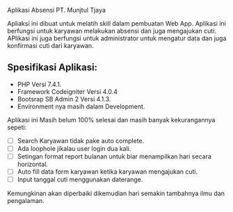 Aplikasi Absensi PT. Munjtul Tjaya

Apliaksi ini dibuat untuk melatih skill dalam pembuatan Web App.
Aplikasi ini berfungsi untuk karyawan melakukan absensi dan juga mengajukan cuti.
APlikasi ini juga berfungsi untuk administrator untuk mengatur data dan juga konfirmasi cuti dari karyawan.

## Spesifikasi Aplikasi:
- PHP Versi 7.4.1.
- Framework Codeigniter Versi 4.0.4
- Bootsrap SB Admin 2 Versi 4.1.3.
- Environment nya masih dalam Development.

Aplikasi ini Masih belum 100% selesai dan masih banyak kekurangannya sepeti:
- [ ] Search Karyawan tidak pake auto complete.
- [ ] Ada loophole jikalau user login dua kali.
- [ ] Setingan format report bulanan untuk biar menampilkan hari secara horizontal.	
- [ ] Auto fill data form karyawan ketika karyawan mengajukan cuti.
- [ ] Input tanggal cuti menggunakan daterange.

Kemungkinan akan diperbaiki dikemudian hari semakin tambahnya ilmu dan pengalaman.
